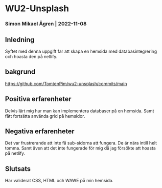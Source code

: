 # WU2-Unsplash
### Simon Mikael Ågren | 2022-11-08

## Inledning
Syftet med denna uppgift far att skapa en hemsida med databasintegrering och hoasta den på netlify. 

## bakgrund 
https://github.com/TomtenPim/wu2-unsplash/commits/main 

## Positiva erfarenheter
Delvis lärt mig hur man kan implementera databaser på en hemsida. Samt fått fortsätta använda grid på hemsidor.

## Negativa erfarenheter
Det var frustrerande att inte få sub-sidorna att fungera. De är nära intill helt tomma. Samt även att det inte fungerade för mig då jag försökte att hoasta på netlify.

## Slutsats
Har validerat CSS, HTML och WAWE på min hemsida.
